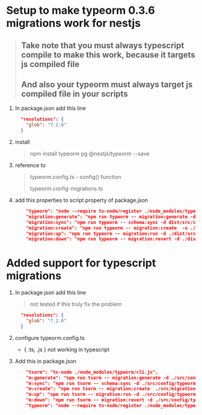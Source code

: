 # Setup to make typeorm 0.3.6 migrations work for nestjs

> ## Take note that you must always typescript compile to make this work, because it targets js compiled file
>
> ## And also your typeorm must always target js compiled file in your scripts

1. In package.json add this line

   ```json
     "resolutions": {
       "glob": "7.2.0"
     }
   ```

2. install

   > npm install typeorm pg @nestjs/typeorm --save

3. reference to

   > typeorm.config.ts - config() function
   >
   > typeorm.config-migrations.ts

4. add this properties to script property of package.json

   ```json
       "typeorm": "node --require ts-node/register ./node_modules/typeorm/cli.js",
       "migration:generate": "npm run typeorm -- migration:generate -d dist/src/config/typeorm/typeorm.config-migrations.js -o dist/src/migrations/migrations",
       "migration:sync": "npm run typeorm -- schema:sync -d dist/src/config/typeorm/typeorm.config-migrations.js ",
       "migration:create": "npm run typeorm -- migration:create  -o ./dist/src/migrations/migrations",
       "migration:up": "npm run typeorm -- migration:run -d ./dist/src/config/typeorm/typeorm.config-migrations.js",
       "migration:down": "npm run typeorm -- migration:revert -d ./dist/src/config/typeorm/typeorm.config-migrations.js"
   ```

# Added support for typescript migrations

1. In package.json add this line

   > not tested if this truly fix the problem

   ```json
     "resolutions": {
       "glob": "7.2.0"
     }
   ```

2. configure typeorm.config.ts

   - { .ts, .js } not working in typescript

3. Add this in package.json

   ```json
       "tsorm": "ts-node ./node_modules/typeorm/cli.js",
       "m:generate": "npm run tsorm -- migration:generate -d ./src/config/typeorm/typeorm.config-migrations.ts ./src/migrations/migrations",
       "m:sync": "npm run tsorm -- schema:sync -d ./src/config/typeorm/typeorm.config-migrations.ts ",
       "m:create": "npm run tsorm -- migration:create  ./src/migrations/migrations",
       "m:up": "npm run tsorm -- migration:run -d ./src/config/typeorm/typeorm.config-migrations.ts",
       "m:down": "npm run tsorm -- migration:revert -d ./src/config/typeorm/typeorm.config-migrations.ts",
       "typeorm": "node --require ts-node/register ./node_modules/typeorm/cli.js",
   ```

